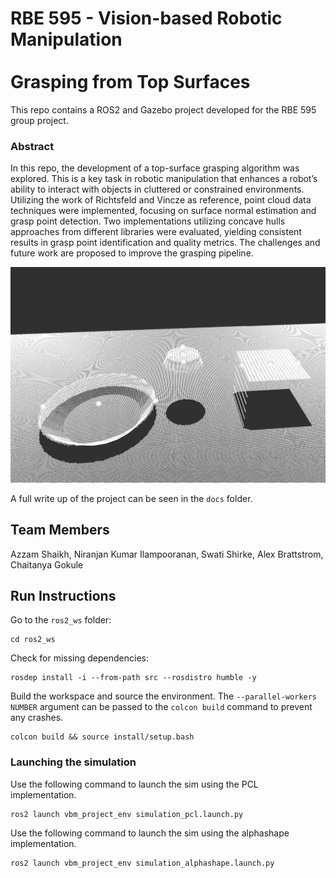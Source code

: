# RBE 595 - Vision-based Robotic Manipulation <br> <br> Grasping from Top Surfaces
This repo contains a ROS2 and Gazebo project developed for the RBE 595 group project.

### Abstract

In this repo, the development of a top-surface grasping algorithm was explored. This is a key task in robotic manipulation that enhances a robot’s ability to interact with objects in cluttered or constrained environments. Utilizing the work of Richtsfeld and Vincze as reference, point cloud data techniques were implemented, focusing on surface normal estimation and grasp point detection. Two implementations utilizing concave hulls approaches from different libraries were evaluated, yielding consistent results in grasp point identification and quality metrics. The challenges and future work are proposed to improve the grasping pipeline.

![](./docs/media/gp_pcl.png)

A full write up of the project can be seen in the `docs` folder.

## Team Members

Azzam Shaikh, Niranjan Kumar Ilampooranan, Swati Shirke, Alex Brattstrom, Chaitanya Gokule

## Run Instructions

Go to the `ros2_ws` folder:
```
cd ros2_ws
```

Check for missing dependencies:
```
rosdep install -i --from-path src --rosdistro humble -y
```

Build the workspace and source the environment. The `--parallel-workers NUMBER` argument can be passed to the `colcon build` command to prevent any crashes. 
```
colcon build && source install/setup.bash
```

### Launching the simulation
Use the following command to launch the sim using the PCL implementation.
```
ros2 launch vbm_project_env simulation_pcl.launch.py
```

Use the following command to launch the sim using the alphashape implementation.
```
ros2 launch vbm_project_env simulation_alphashape.launch.py
```



